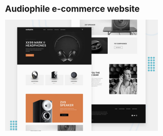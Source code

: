 # Audiophile e-commerce website

![Design preview for the Audiophile e-commerce website](./preview.jpg)
